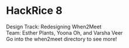 # HackRice 8
Design Track: Redesigning When2Meet <br />
Team: Esther Plants, Yoona Oh, and Varsha Veer <br />
Go into the when2meet directory to see more!

